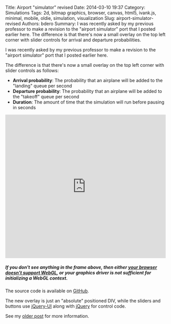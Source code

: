 Title: Airport "simulator" revised
Date: 2014-03-10 19:37
Category: Simulations
Tags: 2d, bitmap graphics, browser, canvas, html5, ivank.js, minimal, mobile, oldie, simulation, visualization
Slug: airport-simulator-revised
Authors: bdero
Summary: I was recently asked by my previous professor to make a revision to the "airport simulator" port that I posted earlier here. The difference is that there's now a small overlay on the top left corner with slider controls for arrival and departure probabilities.

I was recently asked by my previous professor to make a revision to the "airport simulator" port that I posted earlier here.

The difference is that there's now a small overlay on the top left corner with slider controls as follows:

- **Arrival probability**: The probability that an airplane will be added to the "landing" queue per second
- **Departure probability**: The probability that an airplane will be added to the "takeoff" queue per second
- **Duration**: The amount of time that the simulation will run before pausing in seconds

<iframe src="http://bdero.me/ivank-tests/airport-sliders/" height="450" width="100%" frameborder="no"></iframe><h5><strong>If you don't see anything in the frame above, then either <a title="Check if your browser supports WebGL" href="http://get.webgl.org/" target="_blank">your browser doesn't support WebGL</a>, or your graphics driver is not sufficient for initializing a WebGL context.</strong></h5>

The source code is available on <a title="Airport simulator test source code" href="https://github.com/bdero/ivank-tests/blob/gh-pages/airport-sliders/airport.js" target="_blank">GitHub</a>.

The new overlay is just an "absolute" positioned DIV, while the sliders and buttons use <a href="http://jqueryui.com/slider/" target="_blank">jQuery-UI</a> along with <a href="http://jquery.com/" target="_blank">jQuery</a> for control code.

See my <a href="/airport-simulator.html" title="Airport “simulator”">older post</a> for more information.
